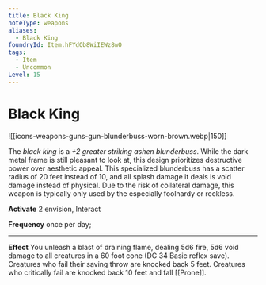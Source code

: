 ```yaml
---
title: Black King
noteType: weapons
aliases:
  - Black King
foundryId: Item.hFYdOb8WiIEWz8wO
tags:
  - Item
  - Uncommon
Level: 15
---
```


# Black King
![[icons-weapons-guns-gun-blunderbuss-worn-brown.webp|150]]

The _black king_ is a _+2 greater striking ashen blunderbuss_. While the dark metal frame is still pleasant to look at, this design prioritizes destructive power over aesthetic appeal. This specialized blunderbuss has a scatter radius of 20 feet instead of 10, and all splash damage it deals is void damage instead of physical. Due to the risk of collateral damage, this weapon is typically only used by the especially foolhardy or reckless.

**Activate** 2 envision, Interact

**Frequency** once per day;

* * *

**Effect** You unleash a blast of draining flame, dealing 5d6 fire, 5d6 void damage to all creatures in a 60 foot cone (DC 34 Basic reflex save). Creatures who fail their saving throw are knocked back 5 feet. Creatures who critically fail are knocked back 10 feet and fall [[Prone]].
